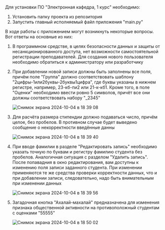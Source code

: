 Для установки ПО "Электронная кафедра, 1 курс" необходимо:

1. Установить папку проекта из репозитория
2. Запустить главный исполняемый файл приложения "main.py"

В ходе работы с приложением могут возникнуть некоторые вопросы. Вот ответы на основные из них:

1. В программном средстве, в целях безопасности данных и защиты от несанкционированного доступа, нет возможности самостоятельной регистрации преподавателей. Для создания нового пользователя необходимо обратиться к администратору или разработчику
   
2. При добавлении новой записи должны быть заполнены все поля, причём поле "Группа" должно соответствовать шаблону "2цифры-1или2буквы-2буквы1цифра", где буквы указаны в нижнем регистре, например, 23-кб-пи2 или 21-к-кб1. Кроме того, в поле "Оценки" необходимо ввести ровно 5 символов, причёт все они должны соответствовать набору "_2345"
   
   ![Снимок экрана 2024-10-04 в 18 39 08](https://github.com/user-attachments/assets/61140184-8eb7-4ce1-bead-5a1a8b21aaf0)

3. Для расчёта размера стипендии должно подаваться число, причём целое, без пробелов. В противном случае будет выведено сообщение о некорректности введённые данны

   ![Снимок экрана 2024-10-04 в 18 39 40](https://github.com/user-attachments/assets/971103eb-15ce-4705-ac6b-2eb9c192dd39)

4. При вводе фамилии в разделе "Редактировать запись" необходимо указать точную по буквам и регистру фамилию студента без пробелов. Аналогичная ситуация с разделом "Удалить запись". После попавадния в окно редактирования, вам доступны к изменению поля записи заданного студента. При изменении применяются те же средства проверки корректности данных, что и при добавлении записи, следовательно, надо быть внимательным при изменении данных

   ![Снимок экрана 2024-10-04 в 18 39 56](https://github.com/user-attachments/assets/0585dc4f-4f2a-43d1-a4a0-c8761b91e35a)

5. Загадочная кнопка "Ахалай-махалай" предназначена для изменения признака общественной активности на противоположный студентам с оценками "55555"

   ![Снимок экрана 2024-10-04 в 18 50 02](https://github.com/user-attachments/assets/f3139915-3b81-468c-ba29-d5af9abe9e5e)

